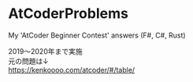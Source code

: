# AtCoderProblems
My 'AtCoder Beginner Contest' answers (F#, C#, Rust)

2019～2020年まで実施  
元の問題は↓  
https://kenkoooo.com/atcoder/#/table/
